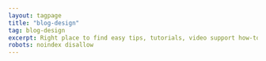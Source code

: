```yaml
---
layout: tagpage
title: "blog-design"
tag: blog-design
excerpt: Right place to find easy tips, tutorials, video support how-to blog design
robots: noindex disallow
---
```

